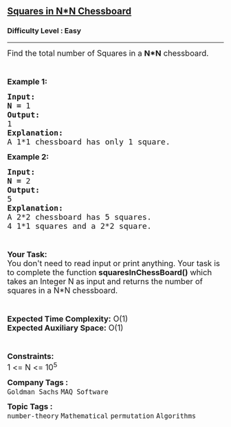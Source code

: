 <h2><a href="https://www.geeksforgeeks.org/problems/squares-in-nn-chessboard1801/1?page=1&difficulty%5B%5D=-1&category%5B%5D=Numbers&sortBy=submissions">Squares in N*N Chessboard</a></h2><h3>Difficulty Level : Easy</h3><hr><div class="problems_problem_content__Xm_eO" bis_skin_checked="1"><p><span style="font-size: 18px;">Find the total number of Squares in a <strong>N*N</strong> chessboard.</span></p>
<p>&nbsp;</p>
<p><span style="font-size: 18px;"><strong>Example 1:</strong></span></p>
<pre><span style="font-size: 18px;"><strong>Input:</strong></span>
<span style="font-size: 18px;"><strong>N = </strong>1</span>
<span style="font-size: 18px;"><strong>Output:</strong></span>
<span style="font-size: 18px;">1</span>
<span style="font-size: 18px;"><strong>Explanation:</strong></span>
<span style="font-size: 18px;">A 1*1 chessboard has only 1 square.</span></pre>
<p><span style="font-size: 18px;"><strong>Example 2:</strong></span></p>
<pre><span style="font-size: 18px;"><strong>Input:</strong></span>
<span style="font-size: 18px;"><strong>N = </strong>2</span>
<span style="font-size: 18px;"><strong>Output:</strong></span>
<span style="font-size: 18px;">5</span>
<span style="font-size: 18px;"><strong>Explanation:</strong></span>
<span style="font-size: 18px;">A 2*2 chessboard has 5 squares.
4 1*1 squares and a 2*2 square.</span>
</pre>
<p>&nbsp;</p>
<p><span style="font-size: 18px;"><strong>Your Task:</strong><br>You don't need to read input or print anything. Your task is to complete the function <strong>squaresInChessBoard()</strong> which takes an Integer N as input and returns the number of squares in a N*N chessboard.</span></p>
<p>&nbsp;</p>
<p><span style="font-size: 18px;"><strong>Expected Time Complexity:</strong> O(1)<br><strong>Expected Auxiliary Space:</strong> O(1)</span></p>
<p>&nbsp;</p>
<p><span style="font-size: 18px;"><strong>Constraints:</strong></span><br><span style="font-size: 18px;">1 &lt;= N &lt;= 10<sup>5</sup></span></p></div><p><span style=font-size:18px><strong>Company Tags : </strong><br><code>Goldman Sachs</code>&nbsp;<code>MAQ Software</code>&nbsp;<br><p><span style=font-size:18px><strong>Topic Tags : </strong><br><code>number-theory</code>&nbsp;<code>Mathematical</code>&nbsp;<code>permutation</code>&nbsp;<code>Algorithms</code>&nbsp;